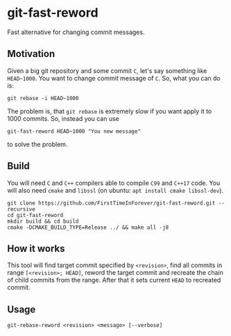 # git-fast-reword

Fast alternative for changing commit messages.

## Motivation

Given a big git repository and some commit `C`, let's say something like `HEAD~1000`.
You want to change commit message of `C`. So, what you can do is:

```
git rebase -i HEAD~1000
```

The problem is, that `git rebase` is extremely slow if you want apply it to 1000 commits.
So, instead you can use 
```
git-fast-reword HEAD~1000 "You new message"
```
to solve the problem.

## Build

You will need `C` and `C++` compilers able to compile `C99` and `C++17` code.
You will also need `cmake` and `libssl` (on ubuntu: `apt install cmake libssl-dev`).

```
git clone https://github.com/FirstTimeInForever/git-fast-reword.git --recursive
cd git-fast-reword
mkdir build && cd build
cmake -DCMAKE_BUILD_TYPE=Release ../ && make all -j8
```

## How it works

This tool will find target commit specified by `<revision>`, find all commits in range `[<revision>; HEAD]`, reword the target commit and recreate the chain of child commits from the range.
After that it sets current `HEAD` to recreated commit.

## Usage

```
git-rebase-reword <revision> <message> [--verbose]
```
